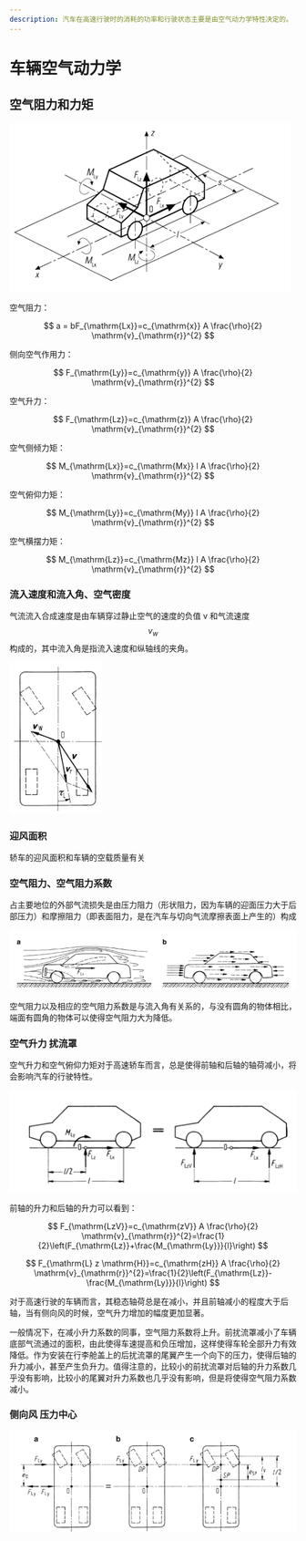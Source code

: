```yaml
---
description: 汽车在高速行驶时的消耗的功率和行驶状态主要是由空气动力学特性决定的。
---
```


# 车辆空气动力学

## 空气阻力和力矩

![&#x56FE;1 &#x8F66;&#x8F86;&#x7684;&#x7A7A;&#x6C14;&#x4F5C;&#x7528;&#x529B;&#x548C;&#x529B;&#x77E9;](.gitbook/assets/wei-xin-jie-tu-20190122132640.png)

空气阻力：

$$
a = bF_{\mathrm{Lx}}=c_{\mathrm{x}} A \frac{\rho}{2} \mathrm{v}_{\mathrm{r}}^{2}
$$

侧向空气作用力：

$$
F_{\mathrm{Ly}}=c_{\mathrm{y}} A \frac{\rho}{2} \mathrm{v}_{\mathrm{r}}^{2}
$$

空气升力：

$$
F_{\mathrm{Lz}}=c_{\mathrm{z}} A \frac{\rho}{2} \mathrm{v}_{\mathrm{r}}^{2}
$$

空气侧倾力矩：

$$
M_{\mathrm{Lx}}=c_{\mathrm{Mx}} l A \frac{\rho}{2} \mathrm{v}_{\mathrm{r}}^{2}
$$

空气俯仰力矩：

$$
M_{\mathrm{Ly}}=c_{\mathrm{My}} l A \frac{\rho}{2} \mathrm{v}_{\mathrm{r}}^{2}
$$

空气横摆力矩：

$$
M_{\mathrm{Lz}}=c_{\mathrm{Mz}} l A \frac{\rho}{2} \mathrm{v}_{\mathrm{r}}^{2}
$$

### 流入速度和流入角、空气密度

气流流入合成速度是由车辆穿过静止空气的速度的负值 v 和气流速度 $$v_w$$ 构成的，其中流入角是指流入速度和纵轴线的夹角。

![&#x56FE;2 &#x884C;&#x9A76;&#x901F;&#x5EA6;&#x548C;&#x98CE;&#x901F;&#x7684;&#x51E0;&#x4F55;](.gitbook/assets/wei-xin-jie-tu-20190122134516.png)

### 迎风面积

轿车的迎风面积和车辆的空载质量有关

### 空气阻力、空气阻力系数

占主要地位的外部气流损失是由压力阻力（形状阻力，因为车辆的迎面压力大于后部压力）和摩擦阻力（即表面阻力，是在汽车与切向气流摩擦表面上产生的）构成

![&#x56FE;3 &#x8F66;&#x8F86;&#x6C14;&#x6D41;](.gitbook/assets/wei-xin-jie-tu-20190122134850.png)

空气阻力以及相应的空气阻力系数是与流入角有关系的，与没有圆角的物体相比，端面有圆角的物体可以使得空气阻力大为降低。

### 空气升力 扰流罩

空气升力和空气俯仰力矩对于高速轿车而言，总是使得前轴和后轴的轴荷减小，将会影响汽车的行驶特性。

![&#x56FE;4 &#x4F5C;&#x7528;&#x5728;&#x8F66;&#x8F86;&#x4E0A;&#x7684;&#x529B;&#x548C;&#x529B;&#x77E9;&#x4EA7;&#x751F;&#x7684;&#x5347;&#x529B;](.gitbook/assets/wei-xin-jie-tu-20190122135455.png)

前轴的升力和后轴的升力可以看到：

$$
F_{\mathrm{LzV}}=c_{\mathrm{zV}} A \frac{\rho}{2} \mathrm{v}_{\mathrm{r}}^{2}=\frac{1}{2}\left(F_{\mathrm{Lz}}+\frac{M_{\mathrm{Ly}}}{l}\right)
$$

$$
F_{\mathrm{L} z \mathrm{H}}=c_{\mathrm{zH}} A \frac{\rho}{2} \mathrm{v}_{\mathrm{r}}^{2}=\frac{1}{2}\left(F_{\mathrm{Lz}}-\frac{M_{\mathrm{Ly}}}{l}\right)
$$

对于高速行驶的车辆而言，其稳态轴荷总是在减小，并且前轴减小的程度大于后轴，当有侧向风的时候，空气升力增加的幅度更加显著。

一般情况下，在减小升力系数的同事，空气阻力系数将上升。前扰流罩减小了车辆底部气流通过的面积，由此使得车速提高和负压增加，这样使得车轮全部升力有效降低。作为安装在行李舱盖上的后扰流罩的尾翼产生一个向下的压力，使得后轴的升力减小，甚至产生负升力。值得注意的，比较小的前扰流罩对后轴的升力系数几乎没有影响，比较小的尾翼对升力系数也几乎没有影响，但是将使得空气阻力系数减小。

### 侧向风 压力中心

![&#x56FE;5 &#x4FA7;&#x5411;&#x7A7A;&#x6C14;&#x4F5C;&#x7528;&#x529B;&#x4EA7;&#x751F;&#x7684;&#x6A2A;&#x6446;&#x529B;&#x77E9;](.gitbook/assets/wei-xin-jie-tu-20190122140032.png)




